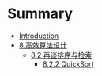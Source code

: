 # Summary

* [Introduction](README.md)
* [8.高效算法设计](8.md)
  * [8.2 再谈排序与检索](8/82-zai-tan-pai-xu-yu-jian-suo.md)
    * [8.2.2 QuickSort](8/82-zai-tan-pai-xu-yu-jian-suo/822-quicksort.md)

